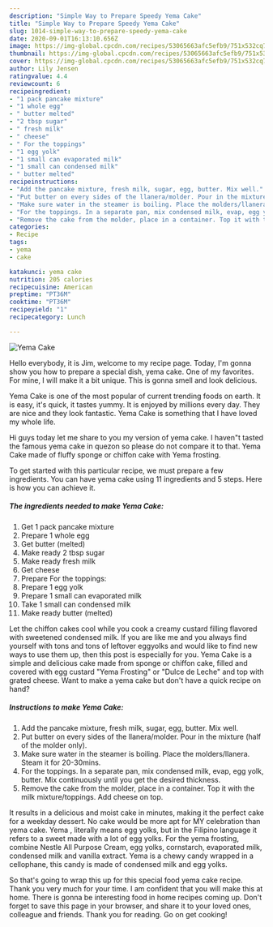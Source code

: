 ```yaml
---
description: "Simple Way to Prepare Speedy Yema Cake"
title: "Simple Way to Prepare Speedy Yema Cake"
slug: 1014-simple-way-to-prepare-speedy-yema-cake
date: 2020-09-01T16:13:10.656Z
image: https://img-global.cpcdn.com/recipes/53065663afc5efb9/751x532cq70/yema-cake-recipe-main-photo.jpg
thumbnail: https://img-global.cpcdn.com/recipes/53065663afc5efb9/751x532cq70/yema-cake-recipe-main-photo.jpg
cover: https://img-global.cpcdn.com/recipes/53065663afc5efb9/751x532cq70/yema-cake-recipe-main-photo.jpg
author: Lily Jensen
ratingvalue: 4.4
reviewcount: 6
recipeingredient:
- "1 pack pancake mixture"
- "1 whole egg"
- " butter melted"
- "2 tbsp sugar"
- " fresh milk"
- " cheese"
- " For the toppings"
- "1 egg yolk"
- "1 small can evaporated milk"
- "1 small can condensed milk"
- " butter melted"
recipeinstructions:
- "Add the pancake mixture, fresh milk, sugar, egg, butter. Mix well."
- "Put butter on every sides of the llanera/molder. Pour in the mixture (half of the molder only)."
- "Make sure water in the steamer is boiling. Place the molders/llanera. Steam it for 20-30mins."
- "For the toppings. In a separate pan, mix condensed milk, evap, egg yolk, butter. Mix continuously until you get the desired thickness."
- "Remove the cake from the molder, place in a container. Top it with the milk mixture/toppings. Add cheese on top."
categories:
- Recipe
tags:
- yema
- cake

katakunci: yema cake 
nutrition: 205 calories
recipecuisine: American
preptime: "PT36M"
cooktime: "PT36M"
recipeyield: "1"
recipecategory: Lunch

---
```



![Yema Cake](https://img-global.cpcdn.com/recipes/53065663afc5efb9/751x532cq70/yema-cake-recipe-main-photo.jpg)

Hello everybody, it is Jim, welcome to my recipe page. Today, I'm gonna show you how to prepare a special dish, yema cake. One of my favorites. For mine, I will make it a bit unique. This is gonna smell and look delicious.

Yema Cake is one of the most popular of current trending foods on earth. It is easy, it's quick, it tastes yummy. It is enjoyed by millions every day. They are nice and they look fantastic. Yema Cake is something that I have loved my whole life.

Hi guys today let me share to you my version of yema cake. I haven&#34;t tasted the famous yema cake in quezon so please do not compare it to that. Yema Cake made of fluffy sponge or chiffon cake with Yema frosting.


To get started with this particular recipe, we must prepare a few ingredients. You can have yema cake using 11 ingredients and 5 steps. Here is how you can achieve it.

<!--inarticleads1-->

##### The ingredients needed to make Yema Cake:

1. Get 1 pack pancake mixture
1. Prepare 1 whole egg
1. Get  butter (melted)
1. Make ready 2 tbsp sugar
1. Make ready  fresh milk
1. Get  cheese
1. Prepare  For the toppings:
1. Prepare 1 egg yolk
1. Prepare 1 small can evaporated milk
1. Take 1 small can condensed milk
1. Make ready  butter (melted)


Let the chiffon cakes cool while you cook a creamy custard filling flavored with sweetened condensed milk. If you are like me and you always find yourself with tons and tons of leftover eggyolks and would like to find new ways to use them up, then this post is especially for you. Yema Cake is a simple and delicious cake made from sponge or chiffon cake, filled and covered with egg custard &#34;Yema Frosting&#34; or &#34;Dulce de Leche&#34; and top with grated cheese. Want to make a yema cake but don&#39;t have a quick recipe on hand? 

<!--inarticleads2-->

##### Instructions to make Yema Cake:

1. Add the pancake mixture, fresh milk, sugar, egg, butter. Mix well.
1. Put butter on every sides of the llanera/molder. Pour in the mixture (half of the molder only).
1. Make sure water in the steamer is boiling. Place the molders/llanera. Steam it for 20-30mins.
1. For the toppings. In a separate pan, mix condensed milk, evap, egg yolk, butter. Mix continuously until you get the desired thickness.
1. Remove the cake from the molder, place in a container. Top it with the milk mixture/toppings. Add cheese on top.


It results in a delicious and moist cake in minutes, making it the perfect cake for a weekday dessert. No cake would be more apt for MY celebration than yema cake. Yema , literally means egg yolks, but in the Filipino language it refers to a sweet made with a lot of egg yolks. For the yema frosting, combine Nestle All Purpose Cream, egg yolks, cornstarch, evaporated milk, condensed milk and vanilla extract. Yema is a chewy candy wrapped in a cellophane, this candy is made of condensed milk and egg yolks. 

So that's going to wrap this up for this special food yema cake recipe. Thank you very much for your time. I am confident that you will make this at home. There is gonna be interesting food in home recipes coming up. Don't forget to save this page in your browser, and share it to your loved ones, colleague and friends. Thank you for reading. Go on get cooking!
